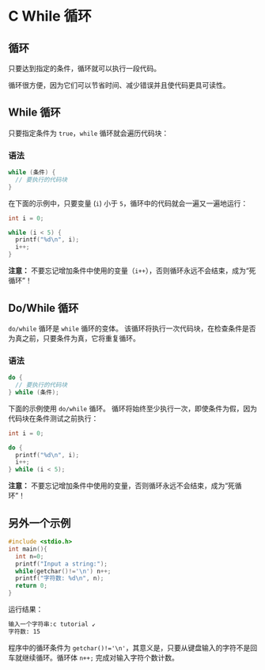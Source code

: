 C While 循环
===

## 循环

只要达到指定的条件，循环就可以执行一段代码。

循环很方便，因为它们可以节省时间、减少错误并且使代码更具可读性。

## While 循环

只要指定条件为 `true`，`while` 循环就会遍历代码块：

### 语法

```c
while (条件) {
  // 要执行的代码块
}
```

在下面的示例中，只要变量 (`i`) 小于 `5`，循环中的代码就会一遍又一遍地运行：

```c
int i = 0;

while (i < 5) {
  printf("%d\n", i);
  i++;
}
```

**注意：** 不要忘记增加条件中使用的变量（`i++`），否则循环永远不会结束，成为“死循环”！

## Do/While 循环

`do/while` 循环是 `while` 循环的变体。 该循环将执行一次代码块，在检查条件是否为真之前，只要条件为真，它将重复循环。

### 语法

```c
do {
  // 要执行的代码块
} while (条件);
```

下面的示例使用 `do/while` 循环。 循环将始终至少执行一次，即使条件为假，因为代码块在条件测试之前执行：

```c
int i = 0;

do {
  printf("%d\n", i);
  i++;
} while (i < 5);
```

**注意：** 不要忘记增加条件中使用的变量，否则循环永远不会结束，成为“死循环”！

## 另外一个示例

```c
#include <stdio.h>
int main(){
  int n=0;
  printf("Input a string:");
  while(getchar()!='\n') n++;
  printf("字符数: %d\n", n);
  return 0;
}
```

运行结果：

```bash
输入一个字符串:c tutorial ↙
字符数: 15
```

程序中的循环条件为 `getchar()!='\n'`，其意义是，只要从键盘输入的字符不是回车就继续循环。循环体 `n++;` 完成对输入字符个数计数。